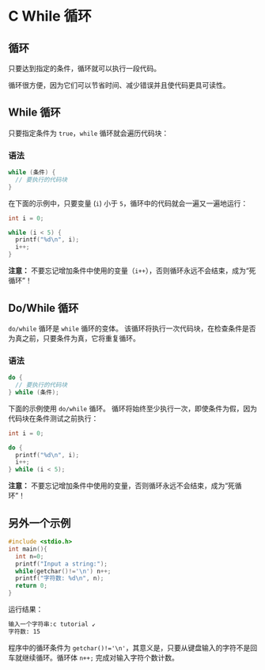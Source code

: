 C While 循环
===

## 循环

只要达到指定的条件，循环就可以执行一段代码。

循环很方便，因为它们可以节省时间、减少错误并且使代码更具可读性。

## While 循环

只要指定条件为 `true`，`while` 循环就会遍历代码块：

### 语法

```c
while (条件) {
  // 要执行的代码块
}
```

在下面的示例中，只要变量 (`i`) 小于 `5`，循环中的代码就会一遍又一遍地运行：

```c
int i = 0;

while (i < 5) {
  printf("%d\n", i);
  i++;
}
```

**注意：** 不要忘记增加条件中使用的变量（`i++`），否则循环永远不会结束，成为“死循环”！

## Do/While 循环

`do/while` 循环是 `while` 循环的变体。 该循环将执行一次代码块，在检查条件是否为真之前，只要条件为真，它将重复循环。

### 语法

```c
do {
  // 要执行的代码块
} while (条件);
```

下面的示例使用 `do/while` 循环。 循环将始终至少执行一次，即使条件为假，因为代码块在条件测试之前执行：

```c
int i = 0;

do {
  printf("%d\n", i);
  i++;
} while (i < 5);
```

**注意：** 不要忘记增加条件中使用的变量，否则循环永远不会结束，成为“死循环”！

## 另外一个示例

```c
#include <stdio.h>
int main(){
  int n=0;
  printf("Input a string:");
  while(getchar()!='\n') n++;
  printf("字符数: %d\n", n);
  return 0;
}
```

运行结果：

```bash
输入一个字符串:c tutorial ↙
字符数: 15
```

程序中的循环条件为 `getchar()!='\n'`，其意义是，只要从键盘输入的字符不是回车就继续循环。循环体 `n++;` 完成对输入字符个数计数。